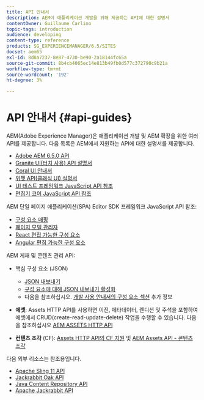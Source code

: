 ```yaml
---
title: API 안내서
description: AEM이 애플리케이션 개발을 위해 제공하는 API에 대한 설명서
contentOwner: Guillaume Carlino
topic-tags: introduction
audience: developing
content-type: reference
products: SG_EXPERIENCEMANAGER/6.5/SITES
docset: aem65
exl-id: 8d8a7237-8e87-4730-be90-2a18144fc65a
source-git-commit: 8b4cb4065ec14e813b49fb0d577c372790c9b21a
workflow-type: tm+mt
source-wordcount: '192'
ht-degree: 3%

---
```


# API 안내서 {#api-guides}

AEM(Adobe Experience Manager)은 애플리케이션 개발 및 AEM 확장을 위한 여러 API를 제공합니다. 다음 목록은 AEM에서 지원하는 API에 대한 설명서를 제공합니다.

* [Adobe AEM 6.5.0 API](https://www.adobe.io/experience-manager/reference-materials/6-5/javadoc/index.html)
* [Granite UI(터치 사용) API 설명서](https://www.adobe.io/experience-manager/reference-materials/6-5/granite-ui/api/index.html)
* [Coral UI 안내서](https://www.adobe.io/experience-manager/reference-materials/6-5/coral-ui/coralui3/index.html)
* [위젯 API(클래식 UI) 설명서](https://www.adobe.io/experience-manager/reference-materials/6-5/widgets-api/index.html)
* [UI 테스트 프레임워크 JavaScript API 참조](https://www.adobe.io/experience-manager/reference-materials/6-5/test-api/index.html)
* [편집기 코어 JavaScript API 참조](https://www.adobe.io/experience-manager/reference-materials/6-5/jsdoc/ui-touch/editor-core/index.html)

AEM 단일 페이지 애플리케이션(SPA) Editor SDK 프레임워크 JavaScript API 참조:

* [구성 요소 매핑](https://www.npmjs.com/package/@adobe/aem-spa-component-mapping)
* [페이지 모델 관리자](https://www.npmjs.com/package/@adobe/aem-spa-page-model-manager)
* [React 편집 가능한 구성 요소](https://www.npmjs.com/package/@adobe/aem-react-editable-components)
* [Angular 편집 가능한 구성 요소](https://www.npmjs.com/package/@adobe/aem-angular-editable-components)

AEM 게재 및 콘텐츠 관리 API:

* 핵심 구성 요소 (JSON)

   * [JSON 내보내기](/help/sites-developing/json-exporter.md)
   * [구성 요소에 대해 JSON 내보내기 활성화](/help/sites-developing/json-exporter-components.md)
   * 다음을 참조하십시오. [개발 사용 안내서의 구성 요소 섹션](/help/sites-developing/home.md) 추가 정보

* **에셋**: Assets HTTP API를 사용하면 이진, 메타데이터, 렌디션 및 주석을 포함하여 에셋에서 CRUD(create-read-update-delete) 작업을 수행할 수 있습니다. 다음을 참조하십시오 [AEM ASSETS HTTP API](/help/assets/mac-api-assets.md)

* **컨텐츠 조각** (CF): [Assets HTTP API의 CF 지원](/help/assets/assets-api-content-fragments.md) 및 [AEM Assets API - 콘텐츠 조각](https://www.adobe.io/experience-manager/reference-materials/6-5/assets-api-content-fragments/index.html)

다음 외부 리소스는 참조용입니다.

* [Apache Sling 11 API](https://sling.apache.org/apidocs/sling11/)
* [Jackrabbit Oak API](https://jackrabbit.apache.org/oak/docs/oak_api/overview.html)
* [Java Content Repository API](https://www.adobe.io/experience-manager/reference-materials/spec/javax.jcr/javadocs/jcr-2.0/index.html)
* [Apache Jackrabbit API](https://jackrabbit.apache.org/api)
